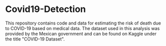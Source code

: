 # Covid19-Detection
This repository contains code and data for estimating the risk of death due to COVID-19 based on medical data. The dataset used in this analysis was provided by the Mexican government and can be found on Kaggle under the title "COVID-19 Dataset".
